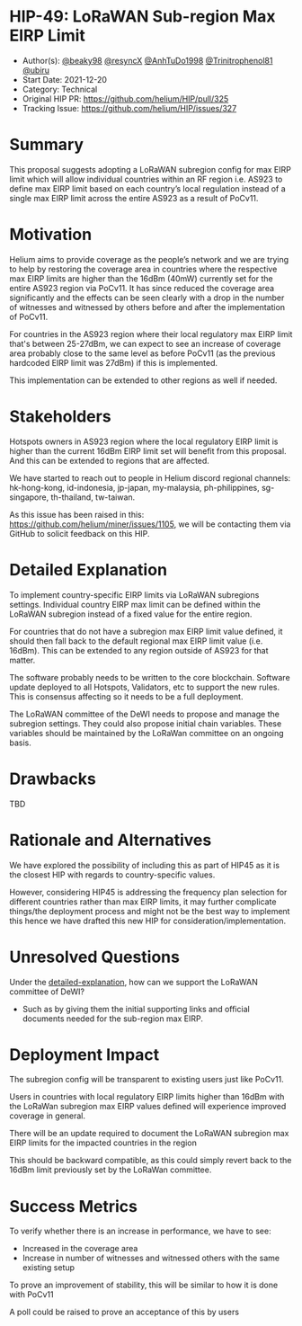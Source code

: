 # HIP-49: LoRaWAN Sub-region Max EIRP Limit

- Author(s): [@beaky98](https://github.com/beaky98) [@resyncX](https://github.com/resyncX)
  [@AnhTuDo1998](https://github.com/AnhTuDo1998)
  [@Trinitrophenol81](https://github.com/Trinitrophenol81) [@ubiru](https://github.com/ubiru)
- Start Date: 2021-12-20
- Category: Technical
- Original HIP PR: <https://github.com/helium/HIP/pull/325>
- Tracking Issue: <https://github.com/helium/HIP/issues/327>

# Summary

This proposal suggests adopting a LoRaWAN subregion config for max EIRP limit which will allow
individual countries within an RF region i.e. AS923 to define max EIRP limit based on each country’s
local regulation instead of a single max EIRP limit across the entire AS923 as a result of PoCv11.

# Motivation

Helium aims to provide coverage as the people’s network and we are trying to help by restoring the
coverage area in countries where the respective max EIRP limits are higher than the 16dBm (40mW)
currently set for the entire AS923 region via PoCv11. It has since reduced the coverage area
significantly and the effects can be seen clearly with a drop in the number of witnesses and
witnessed by others before and after the implementation of PoCv11.

For countries in the AS923 region where their local regulatory max EIRP limit that's between
25-27dBm, we can expect to see an increase of coverage area probably close to the same level as
before PoCv11 (as the previous hardcoded EIRP limit was 27dBm) if this is implemented.

This implementation can be extended to other regions as well if needed.

# Stakeholders

Hotspots owners in AS923 region where the local regulatory EIRP limit is higher than the current
16dBm EIRP limit set will benefit from this proposal. And this can be extended to regions that are
affected.

We have started to reach out to people in Helium discord regional channels: hk-hong-kong,
id-indonesia, jp-japan, my-malaysia, ph-philippines, sg-singapore, th-thailand, tw-taiwan.

As this issue has been raised in this: <https://github.com/helium/miner/issues/1105>, we will be
contacting them via GitHub to solicit feedback on this HIP.

# Detailed Explanation

[detailed-explanation]: #detailed-explanation

To implement country-specific EIRP limits via LoRaWAN subregions settings. Individual country EIRP
max limit can be defined within the LoRaWAN subregion instead of a fixed value for the entire
region.

For countries that do not have a subregion max EIRP limit value defined, it should then fall back to
the default regional max EIRP limit value (i.e. 16dBm). This can be extended to any region outside
of AS923 for that matter.

The software probably needs to be written to the core blockchain. Software update deployed to all
Hotspots, Validators, etc to support the new rules. This is consensus affecting so it needs to be a
full deployment.

The LoRaWAN committee of the DeWI needs to propose and manage the subregion settings. They could
also propose initial chain variables. These variables should be maintained by the LoRaWan committee
on an ongoing basis.

# Drawbacks

TBD

# Rationale and Alternatives

We have explored the possibility of including this as part of HIP45 as it is the closest HIP with
regards to country-specific values.

However, considering HIP45 is addressing the frequency plan selection for different countries rather
than max EIRP limits, it may further complicate things/the deployment process and might not be the
best way to implement this hence we have drafted this new HIP for consideration/implementation.

# Unresolved Questions

Under the [detailed-explanation], how can we support the LoRaWAN committee of DeWI?

- Such as by giving them the initial supporting links and official documents needed for the
  sub-region max EIRP.

# Deployment Impact

The subregion config will be transparent to existing users just like PoCv11.

Users in countries with local regulatory EIRP limits higher than 16dBm with the LoRaWan subregion
max EIRP values defined will experience improved coverage in general.

There will be an update required to document the LoRaWAN subregion max EIRP limits for the impacted
countries in the region

This should be backward compatible, as this could simply revert back to the 16dBm limit previously
set by the LoRaWan committee.

# Success Metrics

To verify whether there is an increase in performance, we have to see:

- Increased in the coverage area
- Increase in number of witnesses and witnessed others with the same existing setup

To prove an improvement of stability, this will be similar to how it is done with PoCv11

A poll could be raised to prove an acceptance of this by users
